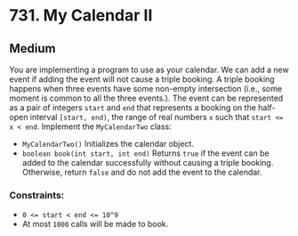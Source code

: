# 731. My Calendar II

## Medium

You are implementing a program to use as your calendar. We can add a new event if adding the event will not cause a
triple booking. A triple booking happens when three events have some non-empty intersection (i.e., some moment is common
to all the three events.). The event can be represented as a pair of integers `start` and `end` that represents a
booking on the half-open interval `[start, end)`, the range of real numbers `x` such that `start <= x < end`. Implement
the `MyCalendarTwo` class:

- `MyCalendarTwo()` Initializes the calendar object.
- `boolean book(int start, int end)` Returns `true` if the event can be added to the calendar successfully without
  causing a triple booking. Otherwise, return `false` and do not add the event to the calendar.

### Constraints:

- `0 <= start < end <= 10^9`
- At most `1000` calls will be made to book.
